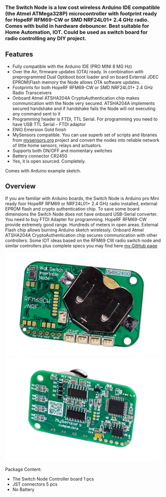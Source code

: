 

### The Switch Node is a low cost wireless Arduino IDE compatible (the Atmel ATMega328P) microcontroller with footprint ready for HopeRF RFM69-CW or SMD NRF24L01+ 2.4 GHz radio. Comes with build in hardware debouncer. Best suitable for Home Automation, IOT. Could be used as switch board for radio controlling any DIY project.

## Features
- Fully compatible with the Arduino IDE (PRO MINI 8 MG Hz)
- Over the Air, firmware updates (OTA) ready. In combination with preprogrammed Dual Optiboot boot loader and on board External JDEC  EPROM\Flash memory the Node allows OTA software updates.
- Footprints for both HopeRF RFM69-CW or SMD NRF24L01+ 2.4 GHz Radio Transceivers
- Onboard Atmel ATSHA204A CryptoAuthentication chip makes communication with the Node very secured. ATSHA204A implements secured handshake and if handshake fails the Node will not executing any command sent to it
- Programming header is FTDI, TTL Serial. For programming you need to have USB TTL Serial – FTDI adaptor
- ENIG Emersion Gold finish
- MySensors compatible. You can use superb set of scripts and libraries from [mysensors.org](http://www.mysensors.org) project  and convert the nodes into reliable network of little home sensors, relays and actuators.
- Supports both ON/OFF and momentary switches 
- Battery connector CR2450
- Yes, it is open sourced. Completely.

Comes with Arduino example sketch.

## Overview
If you are familiar with Arduino boards, the Switch Node is Arduino pro Mini ready foor HopeRF RFM69 or NRF24L01+ 2.4 GHz radio installed, external EPROM flash and crypto authentication chip. To save some board dimensions the Switch Node does not have onboard USB-Serial converter. You need to buy FTDI Adapter for programming. HopeRF RFM69-CW provide extremely good range. Hundreds of meters in open areas. External Flash chip allows burning Arduino sketch wirelessly. Onboard Atmel ATSHA204A CryptoAuthentication chip secures communication with other controllers. Some IOT ideas based on the RFM69 CW radio switch node and similar controllers plus complete specs you may find here [my GitHub page](https://github.com/EasySensors/SwitchNode)

![enter image description here](https://github.com/EasySensors/SwitchNode/blob/master/pics/swNoRadio.jpg?raw=true)
![enter image description here](https://github.com/EasySensors/SwitchNode/blob/master/pics/sw2.jpg?raw=true)


Package Content:
- The Switch Node Controller board 1 pcs  
- JST connectors 5 pcs  
- No Battery

